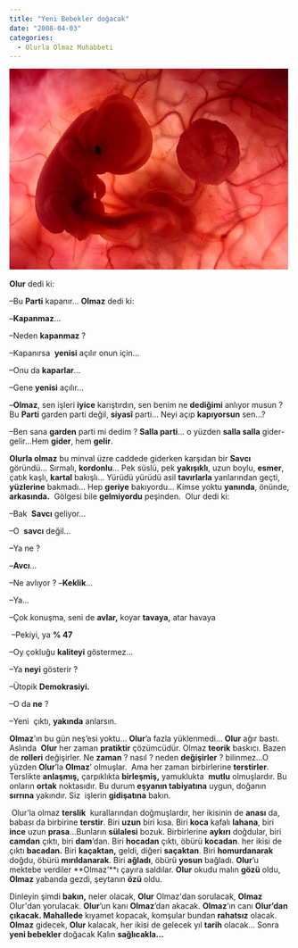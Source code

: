 ```yaml
---
title: "Yeni Bebekler doğacak"
date: "2008-04-03"
categories: 
  - Olurla Olmaz Muhabbeti
---
```


**[![bebek11.jpg](../uploads/2008/04/bebek11.jpg)](../uploads/2008/04/bebek11.jpg "bebek11.jpg")**

**Olur** dedi ki:

–Bu **Parti** kapanır… **Olmaz** dedi ki:

–**Kapanmaz**…

–Neden **kapanmaz** ?

–Kapanırsa  **yenisi** açılır onun için…

–Onu da **kaparlar**…

–Gene **yenisi** açılır…

–**Olmaz**, sen işleri **iyice** karıştırdın, sen benim ne **dediğimi** anlıyor musun ?  Bu **Parti** garden parti değil, **siyasî** parti… Neyi açıp **kapıyorsun** sen…?

–Ben sana **garden** parti mi dedim ? **Salla parti**… o yüzden **salla salla** gider-gelir…Hem **gider**, hem **gelir**.

**Olurla olmaz** bu minval üzre caddede giderken karşıdan bir **Savcı** göründü… Sırmalı, **kordonlu**… Pek süslü, pek **yakışıklı**, uzun boylu, **esmer**, çatık kaşlı, **kartal** bakışlı… Yürüdü yürüdü asil **tavırlarla** yanlarından geçti, **yüzlerine** bakmadı… Hep **geriye** bakıyordu… Kimse yoktu **yanında**, önünde, **arkasında.**  Gölgesi bile **gelmiyordu** peşinden.  Olur dedi ki:

–Bak  **Savcı** geliyor…

–O  **savcı** değil…

–Ya ne ?

–**Avcı**…

–Ne avlıyor ? –**Keklik**…

–Ya…

–Çok konuşma, seni de **avlar,** koyar **tavaya,** atar havaya

 –Pekiyi, ya **% 47**

–Oy çokluğu **kaliteyi** göstermez…

–Ya **neyi** gösterir ?

–Ütopik **Demokrasiyi.**

–O da **ne** ?

–Yeni  çıktı, **yakında** anlarsın.

**Olmaz**’ın bu gün neş’esi yoktu… **Olur**’a fazla yüklenmedi… **Olur** ağır bastı. Aslında  **Olur** her zaman **pratiktir** çözümcüdür. Olmaz **teorik** baskıcı. Bazen de **rolleri** değişirler. Ne **zaman** ? nasıl ? neden **değişirler** ? bilinmez…O yüzden **Olur**’la **Olmaz**’ olmuşlar.  Ama her zaman birbirlerine **terstirler**. Terslikte **anlaşmış,** çarpıklıkta **birleşmiş,** yamuklukta  **mutlu** olmuşlardır. Bu onların **ortak** noktasıdır. Bu durum **eşyanın tabiyatına** uygun, doğanın **sırrına** yakındır. Siz  işlerin **gidişatına** bakın.

 Olur’la olmaz **terslik**  kurallarından doğmuşlardır, her ikisinin de **anası** da, babası da birbirine **terstir**. Biri **uzun** biri kısa. Biri **koca** kafalı **lahana**, biri **ince** uzun **prasa**...Bunların **sülalesi** bozuk. Birbirlerine **aykırı** doğdular, biri **camdan** çıktı, biri **dam**’dan. Biri **hocadan** çıktı, öbürü **kocadan**. her ikisi de çıktı **bacadan.** Biri **kaçaktan,** geldi, diğeri **saçaktan**. Biri **homurdanarak** doğdu, öbürü **mırıldanarak**. Biri **ağladı**, öbürü **yosun** bağladı. **Olur**’u mektebe verdiler **Olmaz’**ı çayıra saldılar. **Olur** okudu malın **gözü** oldu, **Olmaz** yabanda gezdi, şeytanın **özü** oldu.

Dinleyin şimdi **bakın,** neler olacak, **Olur** Olmaz'dan sorulacak, **Olmaz** Olur'dan yorulacak. **Olur**’un kanı **Olmaz**’dan akacak. **Olmaz**’ın canı **Olur’**dan çıkacak**. Mahallede** kıyamet kopacak, komşular bundan **rahatsız** olacak. **Olmaz** gidecek, **Olur** kalacak, her ikisi de gelecek yıl **tarih** olacak… Sonra **yeni bebekler** doğacak Kalın **sağlıcakla…**
